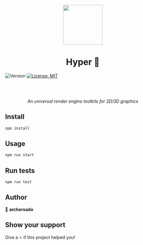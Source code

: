 <p align="center">
  <img src="https://img.alicdn.com/imgextra/i3/O1CN01PDI1Zm1uYwvH10TeH_!!6000000006050-2-tps-178-168.png" width="128" height="128" />
</p>
<h1 align="center"> Hyper 👋</h1>
<p>
  <img alt="Version" src="https://img.shields.io/badge/version-1.0.0-blue.svg?cacheSeconds=2592000" />
  <a href="#" target="_blank">
    <img alt="License: MIT" src="https://img.shields.io/badge/License-MIT-yellow.svg" />
  </a>
</p>

<p align="center">
<br />
<br />
<br />
<em>An universal render engine toolkits for 2D/3D graphics</em>
</p>

## Install

```sh
npm install
```

## Usage

```sh
npm run start
```

## Run tests

```sh
npm run test
```

## Author

👤 **archersado**


## Show your support

Give a ⭐️ if this project helped you!